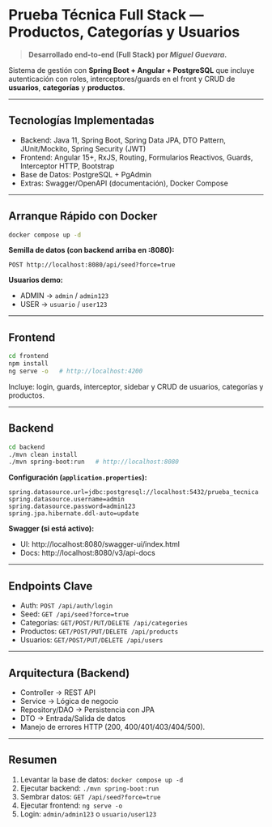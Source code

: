 # Prueba Técnica Full Stack — Productos, Categorías y Usuarios

> **Desarrollado end-to-end (Full Stack) por _Miguel Guevara_.**

Sistema de gestión con **Spring Boot + Angular + PostgreSQL** que incluye autenticación con roles, interceptores/guards en el front y CRUD de **usuarios**, **categorías** y **productos**.

---

## Tecnologías Implementadas
- Backend: Java 11, Spring Boot, Spring Data JPA, DTO Pattern, JUnit/Mockito, Spring Security (JWT)
- Frontend: Angular 15+, RxJS, Routing, Formularios Reactivos, Guards, Interceptor HTTP, Bootstrap
- Base de Datos: PostgreSQL + PgAdmin
- Extras: Swagger/OpenAPI (documentación), Docker Compose

---

## Arranque Rápido con Docker
```bash
docker compose up -d
```

**Semilla de datos (con backend arriba en :8080):**
```http
POST http://localhost:8080/api/seed?force=true
```

**Usuarios demo:**
- ADMIN → `admin` / `admin123`
- USER  → `usuario` / `user123`

---

## Frontend
```bash
cd frontend
npm install
ng serve -o   # http://localhost:4200
```
Incluye: login, guards, interceptor, sidebar y CRUD de usuarios, categorías y productos.

---

## Backend
```bash
cd backend
./mvn clean install
./mvn spring-boot:run   # http://localhost:8080
```

**Configuración (`application.properties`):**
```properties
spring.datasource.url=jdbc:postgresql://localhost:5432/prueba_tecnica
spring.datasource.username=admin
spring.datasource.password=admin123
spring.jpa.hibernate.ddl-auto=update
```

**Swagger (si está activo):**
- UI: http://localhost:8080/swagger-ui/index.html  
- Docs: http://localhost:8080/v3/api-docs  

---

## Endpoints Clave
- Auth: `POST /api/auth/login`
- Seed: `GET /api/seed?force=true`
- Categorías: `GET/POST/PUT/DELETE /api/categories`
- Productos: `GET/POST/PUT/DELETE /api/products`
- Usuarios: `GET/POST/PUT/DELETE /api/users`

---

## Arquitectura (Backend)
- Controller → REST API  
- Service → Lógica de negocio  
- Repository/DAO → Persistencia con JPA  
- DTO → Entrada/Salida de datos  
- Manejo de errores HTTP (200, 400/401/403/404/500).  

---

## Resumen
1. Levantar la base de datos: `docker compose up -d`  
2. Ejecutar backend: `./mvn spring-boot:run`  
3. Sembrar datos: `GET /api/seed?force=true`  
4. Ejecutar frontend: `ng serve -o`  
5. Login: `admin/admin123` o `usuario/user123`  
